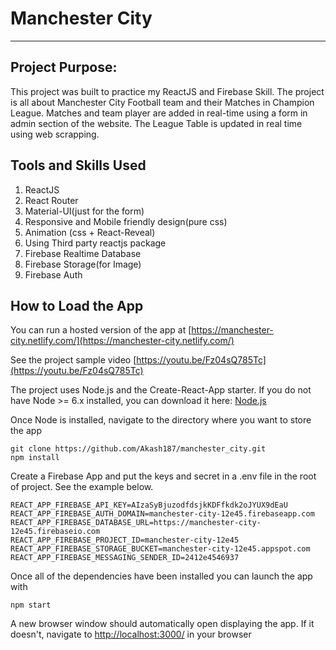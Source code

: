 # Manchester City
---

## Project Purpose:

This project was built to practice my ReactJS and Firebase Skill. The project is all about Manchester City Football team and their Matches in Champion League. Matches and team player are added in real-time using a form in admin section of the website. The League Table is updated in real time using web scrapping.

## Tools and Skills Used
1. ReactJS
2. React Router
3. Material-UI(just for the form)
4. Responsive and Mobile friendly design(pure css)
5. Animation (css + React-Reveal)
6. Using Third party reactjs package
7. Firebase Realtime Database
8. Firebase Storage(for Image)
9. Firebase Auth

## How to Load the App

You can run a hosted version of the app at [https://manchester-city.netlify.com/](https://manchester-city.netlify.com/)

See the project sample video [https://youtu.be/Fz04sQ785Tc](https://youtu.be/Fz04sQ785Tc)

The project uses Node.js and the Create-React-App starter. If you do not have Node >= 6.x installed, you can download it here: [Node.js](https://nodejs.org/en/)

Once Node is installed, navigate to the directory where you want to store the app

```
git clone https://github.com/Akash187/manchester_city.git
npm install
```

Create a Firebase App and put the keys and secret in a .env file in the root of project. See the example below.
```
REACT_APP_FIREBASE_API_KEY=AIzaSyBjuzodfdsjkKDFfkdk2oJYUX9dEaU
REACT_APP_FIREBASE_AUTH_DOMAIN=manchester-city-12e45.firebaseapp.com
REACT_APP_FIREBASE_DATABASE_URL=https://manchester-city-12e45.firebaseio.com
REACT_APP_FIREBASE_PROJECT_ID=manchester-city-12e45
REACT_APP_FIREBASE_STORAGE_BUCKET=manchester-city-12e45.appspot.com
REACT_APP_FIREBASE_MESSAGING_SENDER_ID=2412e4546937
```

Once all of the dependencies have been installed you can launch the app with

```
npm start
```

A new browser window should automatically open displaying the app. If it doesn't, navigate to [http://localhost:3000/](http://localhost:3000/) in your browser

